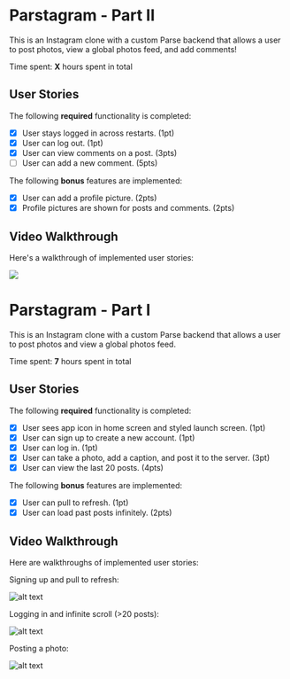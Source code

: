 # Parstagram - Part II

This is an Instagram clone with a custom Parse backend that allows a user to post photos, view a global photos feed, and add comments!

Time spent: **X** hours spent in total

## User Stories

The following **required** functionality is completed:

- [x] User stays logged in across restarts. (1pt)
- [x] User can log out. (1pt)
- [x] User can view comments on a post. (3pts)
- [ ] User can add a new comment. (5pts)

The following **bonus** features are implemented:

- [x] User can add a profile picture. (2pts)
- [x] Profile pictures are shown for posts and comments. (2pts)

## Video Walkthrough

Here's a walkthrough of implemented user stories:

![](https://github.com/nicholas-palermo/Parstagram/blob/994514d2bef80eb58e703c1b03e50b546aa9282e/InstaClonePart2Gif1.gif)

# Parstagram - Part I

This is an Instagram clone with a custom Parse backend that allows a user to post photos and view a global photos feed.

Time spent: **7** hours spent in total

## User Stories

The following **required** functionality is completed:

- [x] User sees app icon in home screen and styled launch screen. (1pt)
- [x] User can sign up to create a new account. (1pt)
- [x] User can log in. (1pt)
- [x] User can take a photo, add a caption, and post it to the server. (3pt)
- [x] User can view the last 20 posts. (4pts)

The following **bonus** features are implemented:

- [x] User can pull to refresh. (1pt)
- [x] User can load past posts infinitely. (2pts)

## Video Walkthrough

Here are walkthroughs of implemented user stories:

Signing up and pull to refresh:


![alt text](https://github.com/nicholas-palermo/Parstagram/blob/8e281373ce2efe34e20bf144774252507a261294/Parstagram_Signup_PullToRefresh.gif)


Logging in and infinite scroll (>20 posts):


![alt text](https://github.com/nicholas-palermo/Parstagram/blob/8e281373ce2efe34e20bf144774252507a261294/Parstagram_SignIn_InfiniteScroll20+Photos.gif)


Posting a photo:


![alt text](https://github.com/nicholas-palermo/Parstagram/blob/8e281373ce2efe34e20bf144774252507a261294/Parstagram_PostAPhoto.gif)
